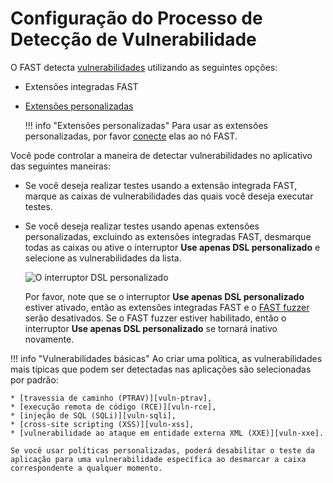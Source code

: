 [img-custom-dsl-slider]:    ../../../images/fast/operations/en/test-policy/policy-editor/custom-slider.png

[link-user-extensions]:     ../../dsl/intro.md
[link-connect-extensions]:  ../../dsl/using-extension.md

[doc-fuzzer]:               fuzzer-intro.md

[gl-vuln]:                  ../../terms-glossary.md#vulnerability

[vuln-ptrav]:               ../../vuln-list.md#path-traversal
[vuln-rce]:                 ../../vuln-list.md#remote-code-execution-rce
[vuln-sqli]:                ../../vuln-list.md#sql-injection
[vuln-xss]:                 ../../vuln-list.md#cross-site-scripting-xss
[vuln-xxe]:                 ../../vuln-list.md#attack-on-xml-external-entity-xxe


#   Configuração do Processo de Detecção de Vulnerabilidade

O FAST detecta [vulnerabilidades][gl-vuln] utilizando as seguintes opções:

* Extensões integradas FAST
* [Extensões personalizadas][link-user-extensions]

    !!! info "Extensões personalizadas"
        Para usar as extensões personalizadas, por favor [conecte][link-connect-extensions] elas ao nó FAST.

Você pode controlar a maneira de detectar vulnerabilidades no aplicativo das seguintes maneiras:

* Se você deseja realizar testes usando a extensão integrada FAST, marque as caixas de vulnerabilidades das quais você deseja executar testes.
* Se você deseja realizar testes usando apenas extensões personalizadas, excluindo as extensões integradas FAST, desmarque todas as caixas ou ative o interruptor **Use apenas DSL personalizado** e selecione as vulnerabilidades da lista.

    ![O interruptor DSL personalizado][img-custom-dsl-slider]

    Por favor, note que se o interruptor **Use apenas DSL personalizado** estiver ativado, então as extensões integradas FAST e o [FAST fuzzer][doc-fuzzer] serão desativados. Se o FAST fuzzer estiver habilitado, então o interruptor **Use apenas DSL personalizado** se tornará inativo novamente.

!!! info "Vulnerabilidades básicas"
    Ao criar uma política, as vulnerabilidades mais típicas que podem ser detectadas nas aplicações são selecionadas por padrão:

    * [travessia de caminho (PTRAV)][vuln-ptrav],
    * [execução remota de código (RCE)][vuln-rce],
    * [injeção de SQL (SQLi)][vuln-sqli],
    * [cross-site scripting (XSS)][vuln-xss],
    * [vulnerabilidade ao ataque em entidade externa XML (XXE)][vuln-xxe].
    
    Se você usar políticas personalizadas, poderá desabilitar o teste da aplicação para uma vulnerabilidade específica ao desmarcar a caixa correspondente a qualquer momento.